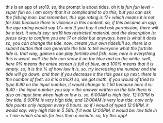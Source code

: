 this is an app of sro19. so, the prompt is about tides. oh it is <i>fun<i>
fun level = super fun
so. i am sorry that it is complicated to do this, but you can ask the fishing man. but remember, this age rating is 17+ which means it is not for kids because there is violence in this content. so, if this became an app, the age rating would say 17+
and if you buy it and ask permission, there will be a text. it would say: sro19 has restricted material. and the description is: press okay to confirm you are 17 or older
but anyways, here is what it does
so, you can change the tide. now, create your own tides!!!!!
so, there is a submit button that can generate the tide to tell everyone what the fortnite tide is. that way, gamers can play fortnite and fish. now, here is everything
this is weird. well, the tide can show it on the blue and on the white. well, here
0% means the entire screen is full of blue, and 100% means that it is empty. so, it is the % of how low it is, so, try increasing the number and the tide will go down. and then if you decrease it the tide goes up
next, there is the number of feet. so it is a trick! so, we got math. if you would of tried to type 6.90 on the input number, it would change to 1.50 because here it is:
8.40 - the input number you say = the answer written on the tide
there is also an input time when high or low is. so, 6:00AM is high tide. 12:00PM is low tide. 6:00PM is very high tide, and 12:00AM is very low tide. now only tide points only happen every 6 hours. so if i would of typed 12:01PM, it would say: very high tide in 5 59h. if it was 12:00PM, it would be: low tide in < 1 min which stands for less then a miniute. so, try this app!

